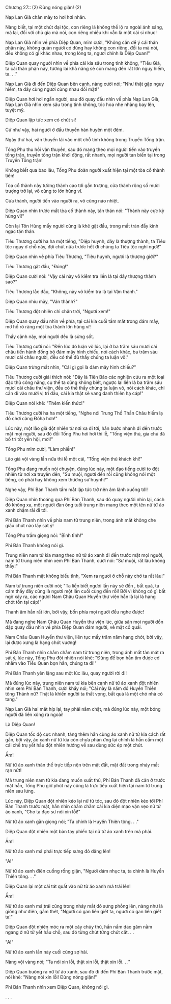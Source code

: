 




Chương 27:: (2) Đừng nóng giận! (2)


Nạp Lan Già chân mày to hơi hơi nhăn.

Nàng biết, tại một chút đại tộc, con riêng là không thể lộ ra ngoài ánh sáng, mà lại, đối với chủ gia mà nói, con riêng nhiều khi vẫn là một cái sỉ nhục!

Nạp Lan Già nhìn về phía Diệp Quan, mỉm cười, "Không cần để ý cái thân phận này, không quản ngươi có đúng hay không con riêng, đối ta mà nói, đều không có gì khác nhau, trong lòng ta, ngươi chính là Diệp Quan!"

Diệp Quan quay người nhìn về phía cái kia sâu trong tinh không, "Tiểu Già, ta cái thân phận này, tương lai khả năng sẽ còn mang đến rất lớn nguy hiểm, ta. . ."

Nạp Lan Già đi đến Diệp Quan bên cạnh, nàng cười nói; "Như thật gặp nguy hiểm, ta đây cùng ngươi cùng nhau đối mặt!"

Diệp Quan hơi hơi ngẩn người, sau đó quay đầu nhìn về phía Nạp Lan Già, Nạp Lan Già nhìn xem sâu trong tinh không, tóc hoa nhẹ nhàng bay lên, tuyệt mỹ.

Diệp Quan lập tức xem có chút si!

Cứ như vậy, hai người ở đầu thuyền hàn huyên một đêm.

Ngày thứ hai, vân thuyền lái vào một chỗ tinh không trong Truyền Tống trận.

Tống Phu thu hồi vân thuyền, sau đó mang theo mọi người tiến vào truyền tống trận, truyền tống trận khởi động, rất nhanh, mọi người tan biến tại trong Truyền Tống trận!

Không biết qua bao lâu, Tống Phu đoàn người xuất hiện tại một tòa cổ thành tiến!

Tòa cổ thành này tường thành cao tới gần trượng, cửa thành rộng số mười trượng trở lại, vô cùng to lớn hùng vĩ.

Cửa thành, người tiến vào người ra, vô cùng náo nhiệt.

Diệp Quan nhìn trước mắt tòa cổ thành này, tán thán nói: "Thành này cực kỳ hùng vĩ!"

Còn lại Tôn Hùng mấy người cũng là khẽ gật đầu, trong mắt tràn đầy kinh ngạc tán thán.

Tiêu Thương cười ha ha một tiếng, "Diệp huynh, đây là thượng thành, ta Tiêu tộc ngay ở chỗ này, đợi chút nữa trước hết đi chúng ta Tiêu tộc nghỉ ngơi!"

Diệp Quan nhìn về phía Tiêu Thương, "Tiêu huynh, ngươi là thượng giới?"

Tiêu Thương gật đầu, "Đúng!"

Diệp Quan cười nói: "Vậy cái này võ kiểm tra liền là tại đây thượng thành sao?"

Tiêu Thương lắc đầu, "Không, này võ kiểm tra là tại Vân thành."

Diệp Quan nhíu mày, "Vân thành?"

Tiêu Thương đột nhiên chỉ chân trời, "Ngươi xem!"

Diệp Quan quay đầu nhìn về phía, tại cái kia cuối tầm mắt trong đám mây, mơ hồ rõ ràng một tòa thành lớn hùng vĩ!

Thấy cảnh này, mọi người đều là sửng sốt.

Tiêu Thương cười nói: "Đến lúc đó luận võ lúc, lại ở ba trăm sáu mươi cái châu tiến hành đồng bộ đám mây hình chiếu, nói cách khác, ba trăm sáu mươi cái châu người, đều có thể đủ thấy chúng ta luận võ."

Diệp Quan trừng mắt nhìn, "Cái gì gọi là đám mây hình chiếu?"

Tiêu Thương cười giải thích nói: "Đây là Tiên Bảo các nghiên cứu ra một loại đặc thù công năng, cụ thể ta cũng không biết, ngược lại liền là ba trăm sáu mươi cái châu thư viện, đều có thể thấy chúng ta luận võ, nói cách khác, chỉ cần đi vào mười vị trí đầu, cái kia thật sẽ vang danh thiên hạ cáp!"

Diệp Quan nói khẽ: "Thêm kiến thức!"

Tiêu Thương cười ha ha một tiếng, "Nghe nói Trung Thổ Thần Châu hiếm lạ đồ chơi càng Đôha hơn!"

Lúc này, một lão giả đột nhiên từ nơi xa đi tới, hắn bước nhanh đi đến trước mặt mọi người, sau đó đối Tống Phu hơi hơi thi lễ, "Tống viện thủ, gia chủ đã bố trí tốt yến hội, mời!"

Tống Phu mỉm cười, "Làm phiền!"

Lão giả vội vàng lần nữa thi lễ một cái, "Tống viện thủ khách khí!"

Tống Phu đang muốn nói chuyện, đúng lúc này, một đạo tiếng cười to đột nhiên từ nơi xa truyền đến, "Sư muội, ngươi đến rồi cũng không nói một tiếng, có phải hay không xem thường sư huynh?"

Nghe vậy, Phí Bán Thanh tầm mắt lập tức trở nên âm lãnh xuống tới!

Diệp Quan nhìn thoáng qua Phí Bán Thanh, sau đó quay người nhìn lại, cách đó không xa, một người đàn ông tuổi trung niên mang theo một tên nữ tử áo xanh chậm rãi đi tới.

Phí Bán Thanh nhìn về phía nam tử trung niên, trong ánh mắt không che giấu chút nào lấy sát ý!

Tống Phu trầm giọng nói: "Bình tĩnh!"

Phí Bán Thanh không nói gì.

Trung niên nam tử kia mang theo nữ tử áo xanh đi đến trước mặt mọi người, nam tử trung niên nhìn xem Phí Bán Thanh, cười nói: "Sư muội, rất lâu không thấy!"

Phí Bán Thanh mặt không biểu tình, "Xem ra ngươi ở chỗ này chờ ta rất lâu!"

Nam tử trung niên cười nói; "Ta liền biết ngươi lần này sẽ đến , bất quá, ta cảm thấy đây cũng là ngươi một lần cuối cùng đến rồi! Bởi vì không có gì bất ngờ xảy ra, các ngươi Nam Châu Quan Huyền thư viện hẳn là lại là hạng chót tồn tại cáp!"

Thanh âm hắn rất lớn, bởi vậy, bốn phía mọi người đều nghe được!

Mà đang nghe Nam Châu Quan Huyền thư viện lúc, giữa sân mọi người dồn dập quay đầu nhìn về phía Diệp Quan đám người, vẻ mặt cổ quái.

Nam Châu Quan Huyền thư viện, liên tục mấy trăm năm hạng chót, bởi vậy, lại được xưng là hạng chót vương!

Phí Bán Thanh nhìn chằm chằm nam tử trung niên, trong ánh mắt tản mát ra sát ý, lúc này, Tống Phu đột nhiên nói khẽ: "Đừng để bọn hắn tìm được cớ nhằm vào Tiểu Quan bọn hắn, chúng ta đi!"

Phí Bán Thanh yên lặng sau một lúc lâu, quay người rời đi!

Mà đúng lúc này, trung niên nam tử kia bên cạnh nữ tử áo xanh đột nhiên nhìn xem Phí Bán Thanh, cười khẩy nói; "Cái này là năm đó Huyền Thiên tông Thánh nữ? Thật là khiến người ta thất vọng, bất quá là một chó nhà có tang."

Nạp Lan Già hai mắt híp lại, tay phải nắm chặt, mà đúng lúc này, một bóng người đã liền xông ra ngoài!

Là Diệp Quan!

Diệp Quan tốc độ cực nhanh, tăng thêm hắn cùng áo xanh nữ tử kia cách rất gần, bởi vậy, áo xanh nữ tử kia còn chưa phản ứng lại chính là hắn cầm một cái chế trụ yết hầu đột nhiên hướng về sau dùng sức ép một chút.

Ầm!

Nữ tử áo xanh thân thể trực tiếp nện trên mặt đất, mặt đất trong nháy mắt rạn nứt!

Mà trung niên nam tử kia đang muốn xuất thủ, Phí Bán Thanh đã cản ở trước mặt hắn, Tống Phu giờ phút này cũng là trực tiếp xuất hiện tại nam tử trung niên sau lưng.

Lúc này, Diệp Quan đột nhiên kéo lại nữ tử tóc, sau đó đột nhiên kéo tới Phí Bán Thanh trước mặt, hắn nhìn chằm chằm cái kia diện mạo vặn vẹo nữ tử áo xanh, "Cho ta đạo sư nói xin lỗi!"

Nữ tử áo xanh gằn giọng nói; "Ta chính là Huyền Thiên tông. . ."

Diệp Quan đột nhiên một bàn tay phiến tại nữ tử áo xanh trên má phải.

Ầm!

Nữ tử áo xanh má phải trực tiếp sưng đỏ dâng lên!

"A!"

Nữ tử áo xanh điên cuồng rống giận, "Ngươi dám nhục ta, ta chính là Huyền Thiên tông. . ."

Diệp Quan lại một cái tát quất vào nữ tử áo xanh má trái lên!

Ầm!

Nữ tử áo xanh má trái cũng trong nháy mắt đỏ sưng phồng lên, nàng như là giống như điên, gầm thét, "Ngươi có gan liền giết ta, ngươi có gan liền giết ta!"

Diệp Quan đột nhiên móc ra một cây chủy thủ, hắn nắm dao găm nằm ngang ở nữ tử yết hầu chỗ, sau đó từng chút từng chút cắt. . .

"A!"

Nữ tử áo xanh lần này cuối cùng sợ hãi.

Nàng vội vàng nói; "Ta nói xin lỗi, thật xin lỗi, thật xin lỗi. . ."

Diệp Quan buông ra nữ tử áo xanh, sau đó đi đến Phí Bán Thanh trước mặt, nói khẽ: "Nàng nói xin lỗi! Đừng nóng giận!"

Phí Bán Thanh nhìn xem Diệp Quan, không nói gì.

. . .




